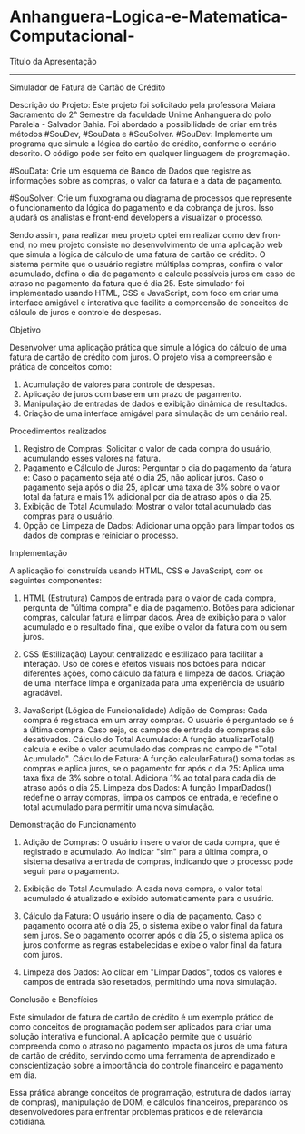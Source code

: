 # Anhanguera-Logica-e-Matematica-Computacional-


Título da Apresentação
_____________________________________________________________________________
Simulador de Fatura de Cartão de Crédito

Descrição do Projeto:
Este projeto foi solicitado pela professora Maiara Sacramento do 2° Semestre da faculdade Unime Anhanguera do polo Paralela - Salvador Bahia.
Foi abordado a possibilidade de criar em três métodos #SouDev, #SouData e #SouSolver.
#SouDev: Implemente um programa que simule a lógica do cartão de crédito, conforme o cenário descrito. O código pode ser feito em qualquer linguagem de programação.

#SouData: Crie um esquema de Banco de Dados que registre as informações sobre as compras, o valor da fatura e a data de pagamento.

#SouSolver: Crie um fluxograma ou diagrama de processos que represente o funcionamento da lógica do pagamento e da cobrança de juros. Isso ajudará os analistas e front-end developers a visualizar o processo.


Sendo assim, para realizar meu projeto optei em realizar como dev fron-end, no meu projeto consiste no desenvolvimento de uma aplicação web que simula a lógica de cálculo de uma fatura de cartão de crédito.
O sistema permite que o usuário registre múltiplas compras, confira o valor acumulado, defina o dia de pagamento e calcule possíveis juros em caso de atraso no pagamento da fatura que é dia 25.
Este simulador foi implementado usando HTML, CSS e JavaScript, com foco em criar uma interface amigável e interativa que facilite a compreensão de conceitos de cálculo de juros e controle de despesas.


Objetivo

Desenvolver uma aplicação prática que simule a lógica do cálculo de uma fatura de cartão de crédito com juros. O projeto visa a compreensão e prática de conceitos como:


1. Acumulação de valores para controle de despesas.
2. Aplicação de juros com base em um prazo de pagamento.
3. Manipulação de entradas de dados e exibição dinâmica de resultados.
4. Criação de uma interface amigável para simulação de um cenário real.

Procedimentos realizados 

1. Registro de Compras: Solicitar o valor de cada compra do usuário, acumulando esses valores na fatura.
2. Pagamento e Cálculo de Juros: Perguntar o dia do pagamento da fatura e:
Caso o pagamento seja até o dia 25, não aplicar juros.
Caso o pagamento seja após o dia 25, aplicar uma taxa de 3% sobre o valor total da fatura e mais 1% adicional por dia de atraso após o dia 25.
3. Exibição de Total Acumulado: Mostrar o valor total acumulado das compras para o usuário.
4. Opção de Limpeza de Dados: Adicionar uma opção para limpar todos os dados de compras e reiniciar o processo.

Implementação

A aplicação foi construída usando HTML, CSS e JavaScript, com os seguintes componentes:

1. HTML (Estrutura)
Campos de entrada para o valor de cada compra, pergunta de "última compra" e dia de pagamento.
Botões para adicionar compras, calcular fatura e limpar dados.
Área de exibição para o valor acumulado e o resultado final, que exibe o valor da fatura com ou sem juros.

2. CSS (Estilização)
Layout centralizado e estilizado para facilitar a interação.
Uso de cores e efeitos visuais nos botões para indicar diferentes ações, como cálculo da fatura e limpeza de dados.
Criação de uma interface limpa e organizada para uma experiência de usuário agradável.


3. JavaScript (Lógica de Funcionalidade)
Adição de Compras: Cada compra é registrada em um array compras. O usuário é perguntado se é a última compra. Caso seja, os campos de entrada de compras são desativados.
Cálculo do Total Acumulado: A função atualizarTotal() calcula e exibe o valor acumulado das compras no campo de "Total Acumulado".
Cálculo de Fatura: A função calcularFatura() soma todas as compras e aplica juros, se o pagamento for após o dia 25:
Aplica uma taxa fixa de 3% sobre o total.
Adiciona 1% ao total para cada dia de atraso após o dia 25.
Limpeza dos Dados: A função limparDados() redefine o array compras, limpa os campos de entrada, e redefine o total acumulado para permitir uma nova simulação.

Demonstração do Funcionamento

1. Adição de Compras:
O usuário insere o valor de cada compra, que é registrado e acumulado.
Ao indicar "sim" para a última compra, o sistema desativa a entrada de compras, indicando que o processo pode seguir para o pagamento.

2. Exibição do Total Acumulado:
A cada nova compra, o valor total acumulado é atualizado e exibido automaticamente para o usuário.

3. Cálculo da Fatura:
O usuário insere o dia de pagamento.
Caso o pagamento ocorra até o dia 25, o sistema exibe o valor final da fatura sem juros.
Se o pagamento ocorrer após o dia 25, o sistema aplica os juros conforme as regras estabelecidas e exibe o valor final da fatura com juros.

4. Limpeza dos Dados:
Ao clicar em "Limpar Dados", todos os valores e campos de entrada são resetados, permitindo uma nova simulação.



Conclusão e Benefícios

Este simulador de fatura de cartão de crédito é um exemplo prático de como conceitos de programação podem ser aplicados para criar uma solução interativa e funcional. A aplicação permite que o usuário compreenda como o atraso no pagamento impacta os juros de uma fatura de cartão de crédito, servindo como uma ferramenta de aprendizado e conscientização sobre a importância do controle financeiro e pagamento em dia.

Essa prática abrange conceitos de programação, estrutura de dados (array de compras), manipulação de DOM, e cálculos financeiros, preparando os desenvolvedores para enfrentar problemas práticos e de relevância cotidiana.
